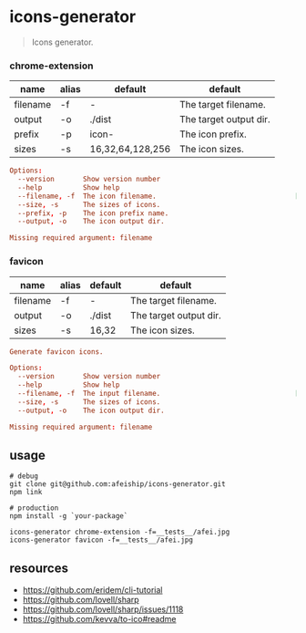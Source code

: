 # icons-generator
> Icons generator.

### chrome-extension
| name     | alias | default          | default                |
| -------- | ----- | ---------------- | ---------------------- |
| filename | -f    | -                | The target filename.   |
| output   | -o    | ./dist           | The target output dir. |
| prefix   | -p    | icon-            | The icon prefix.       |
| sizes    | -s    | 16,32,64,128,256 | The icon sizes.        |

```conf
Options:
  --version       Show version number                                  [boolean]
  --help          Show help                                            [boolean]
  --filename, -f  The icon filename.                                  [required]
  --size, -s      The sizes of icons.
  --prefix, -p    The icon prefix name.
  --output, -o    The icon output dir.

Missing required argument: filename
```


### favicon
| name     | alias | default | default                |
| -------- | ----- | ------- | ---------------------- |
| filename | -f    | -       | The target filename.   |
| output   | -o    | ./dist  | The target output dir. |
| sizes    | -s    | 16,32   | The icon sizes.        |

```conf
Generate favicon icons.

Options:
  --version       Show version number                                  [boolean]
  --help          Show help                                            [boolean]
  --filename, -f  The input filename.                                 [required]
  --size, -s      The sizes of icons.
  --output, -o    The icon output dir.

Missing required argument: filename
```

## usage
```shell
# debug
git clone git@github.com:afeiship/icons-generator.git
npm link

# production
npm install -g `your-package`

icons-generator chrome-extension -f=__tests__/afei.jpg
icons-generator favicon -f=__tests__/afei.jpg
```

## resources
- https://github.com/eridem/cli-tutorial
- https://github.com/lovell/sharp
- https://github.com/lovell/sharp/issues/1118
- https://github.com/kevva/to-ico#readme
